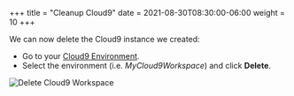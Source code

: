 +++
title = "Cleanup Cloud9"
date = 2021-08-30T08:30:00-06:00
weight = 10
+++

We can now delete the Cloud9 instance we created:

- Go to your [Cloud9 Environment](https://console.aws.amazon.com/cloud9/home).
- Select the environment (i.e. _MyCloud9Workspace_) and click **Delete**.

![Delete Cloud9 Workspace](/images/csharp/cleanup/aws_console_cloud9.png)
